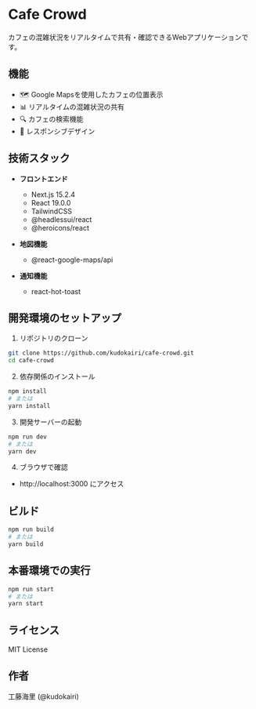 # Cafe Crowd

カフェの混雑状況をリアルタイムで共有・確認できるWebアプリケーションです。

## 機能

- 🗺️ Google Mapsを使用したカフェの位置表示
- 📊 リアルタイムの混雑状況の共有
- 🔍 カフェの検索機能
- 📱 レスポンシブデザイン

## 技術スタック

- **フロントエンド**
  - Next.js 15.2.4
  - React 19.0.0
  - TailwindCSS
  - @headlessui/react
  - @heroicons/react

- **地図機能**
  - @react-google-maps/api

- **通知機能**
  - react-hot-toast

## 開発環境のセットアップ

1. リポジトリのクローン
```bash
git clone https://github.com/kudokairi/cafe-crowd.git
cd cafe-crowd
```

2. 依存関係のインストール
```bash
npm install
# または
yarn install
```

3. 開発サーバーの起動
```bash
npm run dev
# または
yarn dev
```

4. ブラウザで確認
- http://localhost:3000 にアクセス

## ビルド

```bash
npm run build
# または
yarn build
```

## 本番環境での実行

```bash
npm run start
# または
yarn start
```

## ライセンス

MIT License

## 作者

工藤海里 (@kudokairi)
